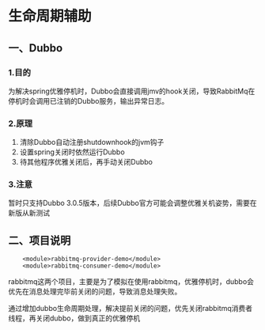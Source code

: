 # 生命周期辅助

## 一、Dubbo

### 1.目的

为解决spring优雅停机时，Dubbo会直接调用jmv的hook关闭，导致RabbitMq在停机时会调用已注销的Dubbo服务，输出异常日志。

### 2.原理

1. 清除Dubbo自动注册shutdownhook的jvm钩子
2. 设置spring关闭时依然运行Dubbo
3. 待其他程序优雅关闭后，再手动关闭Dubbo

### 3.注意

暂时只支持Dubbo 3.0.5版本，后续Dubbo官方可能会调整优雅关机姿势，需要在新版从新测试

## 二、项目说明

```
    <module>rabbitmq-provider-demo</module>
    <module>rabbitmq-consumer-demo</module>
```

rabbitmq这两个项目，主要是为了模拟在使用rabbitmq，优雅停机时，dubbo会优先在消息处理完毕前关闭的问题，导致消息处理失败。

通过增加dubbo生命周期处理，解决提前关闭的问题，优先关闭rabbitmq消费者线程，再关闭dubbo，做到真正的优雅停机


